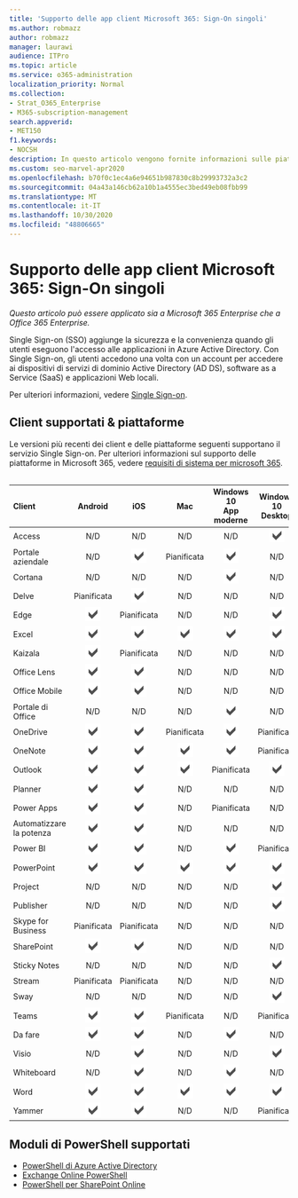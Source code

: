 ```yaml
---
title: 'Supporto delle app client Microsoft 365: Sign-On singoli'
ms.author: robmazz
author: robmazz
manager: laurawi
audience: ITPro
ms.topic: article
ms.service: o365-administration
localization_priority: Normal
ms.collection:
- Strat_O365_Enterprise
- M365-subscription-management
search.appverid:
- MET150
f1.keywords:
- NOCSH
description: In questo articolo vengono fornite informazioni sulle piattaforme, i client e i moduli di PowerShell che supportano il servizio Single Sign-on per Microsoft 365.
ms.custom: seo-marvel-apr2020
ms.openlocfilehash: b70f0c1ec4a6e94651b987830c8b29993732a3c2
ms.sourcegitcommit: 04a43a146cb62a10b1a4555ec3bed49eb08fbb99
ms.translationtype: MT
ms.contentlocale: it-IT
ms.lasthandoff: 10/30/2020
ms.locfileid: "48806665"
---
```

# <a name="microsoft-365-client-app-support-single-sign-on"></a>Supporto delle app client Microsoft 365: Sign-On singoli

*Questo articolo può essere applicato sia a Microsoft 365 Enterprise che a Office 365 Enterprise.*

Single Sign-on (SSO) aggiunge la sicurezza e la convenienza quando gli utenti eseguono l'accesso alle applicazioni in Azure Active Directory. Con Single Sign-on, gli utenti accedono una volta con un account per accedere ai dispositivi di servizi di dominio Active Directory (AD DS), software as a Service (SaaS) e applicazioni Web locali.

Per ulteriori informazioni, vedere [Single Sign-on](https://docs.microsoft.com/azure/active-directory/manage-apps/what-is-single-sign-on).

## <a name="supported-clients--platforms"></a>Client supportati & piattaforme

Le versioni più recenti dei client e delle piattaforme seguenti supportano il servizio Single Sign-on. Per ulteriori informazioni sul supporto delle piattaforme in Microsoft 365, vedere [requisiti di sistema per microsoft 365](https://products.office.com/office-system-requirements).
<br>
<br>

| Client | Android | iOS | Mac| Windows 10 <br> App moderne| Windows 10 <br> Desktop |
|:---|:---:|:---:|:---:|:---:|:---:|
| Access | N/D | N/D | N/D | N/D | ![Supportato](../media/check-mark.png) |
| Portale aziendale | N/D | ![Supportato](../media/check-mark.png) | Pianificata | ![Supportato](../media/check-mark.png) | N/D |
| Cortana | N/D | N/D | N/D | ![Supportato](../media/check-mark.png) | N/D |
| Delve | Pianificata | ![Supportato](../media/check-mark.png) | N/D | N/D | N/D |
| Edge | ![Supportato](../media/check-mark.png) | Pianificata | N/D | N/D | ![Supportato](../media/check-mark.png) |
| Excel | ![Supportato](../media/check-mark.png) | ![Supportato](../media/check-mark.png) | ![Supportato](../media/check-mark.png) | ![Supportato](../media/check-mark.png) | ![Supportato](../media/check-mark.png) |
| Kaizala | ![Supportato](../media/check-mark.png) | Pianificata | N/D | N/D | N/D |
| Office Lens| ![Supportato](../media/check-mark.png) | ![Supportato](../media/check-mark.png) | N/D | N/D | N/D |
| Office Mobile | ![Supportato](../media/check-mark.png) | ![Supportato](../media/check-mark.png) | N/D | N/D | N/D |
| Portale di Office | N/D | N/D | N/D | ![Supportato](../media/check-mark.png) | N/D |
| OneDrive | ![Supportato](../media/check-mark.png) | ![Supportato](../media/check-mark.png) | Pianificata | ![Supportato](../media/check-mark.png) | Pianificata |
| OneNote | ![Supportato](../media/check-mark.png) | ![Supportato](../media/check-mark.png) | ![Supportato](../media/check-mark.png) | ![Supportato](../media/check-mark.png) | Pianificata |
| Outlook | ![Supportato](../media/check-mark.png) | ![Supportato](../media/check-mark.png) | ![Supportato](../media/check-mark.png) | Pianificata | ![Supportato](../media/check-mark.png) |
| Planner | ![Supportato](../media/check-mark.png) | ![Supportato](../media/check-mark.png) | N/D | N/D | N/D |
| Power Apps | ![Supportato](../media/check-mark.png) | ![Supportato](../media/check-mark.png) | N/D | Pianificata | N/D |
| Automatizzare la potenza | ![Supportato](../media/check-mark.png) | ![Supportato](../media/check-mark.png) | N/D | N/D | N/D |
| Power BI | ![Supportato](../media/check-mark.png) | ![Supportato](../media/check-mark.png) | N/D | ![Supportato](../media/check-mark.png) | Pianificata |
| PowerPoint | ![Supportato](../media/check-mark.png) | ![Supportato](../media/check-mark.png) | ![Supportato](../media/check-mark.png) | ![Supportato](../media/check-mark.png) | ![Supportato](../media/check-mark.png) |
| Project | N/D | N/D | N/D | N/D | ![Supportato](../media/check-mark.png) |
| Publisher | N/D | N/D | N/D | N/D | ![Supportato](../media/check-mark.png) |
| Skype for Business | Pianificata | Pianificata | N/D | N/D | N/D |
| SharePoint | ![Supportato](../media/check-mark.png) | ![Supportato](../media/check-mark.png) | N/D | N/D | N/D |
| Sticky Notes | N/D | N/D | N/D | N/D | ![Supportato](../media/check-mark.png) |
| Stream | Pianificata | Pianificata | N/D | N/D | N/D |
| Sway | N/D | N/D | N/D | N/D | ![Supportato](../media/check-mark.png) |
| Teams | ![Supportato](../media/check-mark.png) | ![Supportato](../media/check-mark.png) | Pianificata | N/D | Pianificata |
| Da fare | ![Supportato](../media/check-mark.png) | ![Supportato](../media/check-mark.png) | N/D | ![Supportato](../media/check-mark.png) | N/D |
| Visio | N/D | ![Supportato](../media/check-mark.png) | N/D | N/D | ![Supportato](../media/check-mark.png) |
| Whiteboard | N/D | ![Supportato](../media/check-mark.png) | N/D | ![Supportato](../media/check-mark.png) | N/D |
| Word | ![Supportato](../media/check-mark.png) | ![Supportato](../media/check-mark.png) | ![Supportato](../media/check-mark.png) | ![Supportato](../media/check-mark.png) | ![Supportato](../media/check-mark.png) |
| Yammer | ![Supportato](../media/check-mark.png) | ![Supportato](../media/check-mark.png) | N/D | N/D | Pianificata |

## <a name="supported-powershell-modules"></a>Moduli di PowerShell supportati

- [PowerShell di Azure Active Directory](https://docs.microsoft.com/powershell/azure/active-directory/overview?view=azureadps-2.0)
- [Exchange Online PowerShell](https://docs.microsoft.com/powershell/exchange/exchange-online-powershell)
- [PowerShell per SharePoint Online](https://docs.microsoft.com/powershell/sharepoint/sharepoint-online/connect-sharepoint-online)
